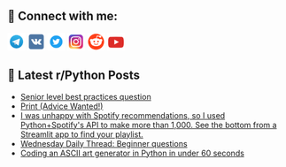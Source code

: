 ## 🔎 Connect with me:
[<img src="https://github.com/bullbesh/bullbesh/blob/main/images/Telegram.png" width="32" height="32" />](https://t.me/bullbesh)
[<img src="https://github.com/bullbesh/bullbesh/blob/main/images/VK.png" width="32" height="32" />](https://vk.com/bullbesh)
[<img src="https://github.com/bullbesh/bullbesh/blob/main/images/Twitter.png" width="32" height="32" />](https://twitter.com/bullbesh1)
[<img src="https://github.com/bullbesh/bullbesh/blob/main/images/Instagram.png" width="32" height="32" />](https://www.instagram.com/bullbesh)
[<img src="https://github.com/bullbesh/bullbesh/blob/main/images/Reddit.png" width="32" height="32" />](https://www.reddit.com/user/bullbesh)
[<img src="https://github.com/bullbesh/bullbesh/blob/main/images/YouTube.png" width="32" height="32" />](https://www.youtube.com/channel/UCtfjRs6uzgq5mfm8S06WTcg)

## 📕 Latest r/Python Posts
<!-- BLOG-POST-LIST:START -->
- [Senior level best practices question](https://www.reddit.com/r/Python/comments/wwa3yi/senior_level_best_practices_question/)
- [Print &lpar;Advice Wanted!&rpar;](https://www.reddit.com/r/Python/comments/wwa2zp/print_advice_wanted/)
- [I was unhappy with Spotify recommendations, so I used Python+Spotify&#39;s API to make more than 1,000. See the bottom from a Streamlit app to find your playlist.](https://www.reddit.com/r/Python/comments/ww84sv/i_was_unhappy_with_spotify_recommendations_so_i/)
- [Wednesday Daily Thread: Beginner questions](https://www.reddit.com/r/Python/comments/ww46sr/wednesday_daily_thread_beginner_questions/)
- [Coding an ASCII art generator in Python in under 60 seconds](https://www.reddit.com/r/Python/comments/ww3wff/coding_an_ascii_art_generator_in_python_in_under/)
<!-- BLOG-POST-LIST:END -->
